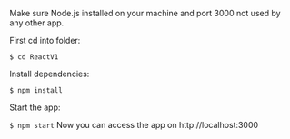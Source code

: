 Make sure Node.js installed on your machine and port 3000 not used by any other app.

First cd into folder:

``
$ cd ReactV1
``

Install dependencies:

``
$ npm install
``

Start the app:

``
$ npm start
``
Now you can access the app on http://localhost:3000 
